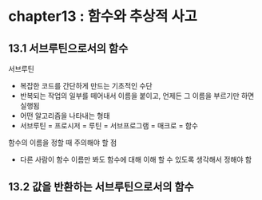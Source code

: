 # chapter13 : 함수와 추상적 사고
## 13.1 서브루틴으로서의 함수

서브루틴
* 복잡한 코드를 간단하게 만드는 기초적인 수단
* 반복되는 작업의 일부를 떼어내서 이름을 붙이고, 언제든 그 이름을 부르기만 하면 실행됨
* 어떤 알고리즘을 나타내는 형태
* 서브루틴 = 프로시저 = 루틴 = 서브프로그램 = 매크로 = 함수

함수의 이름을 정할 때 주의해야 할 점
* 다른 사람이 함수 이름만 봐도 함수에 대해 이해 할 수 있도록 생각해서 정해야 함

## 13.2 값을 반환하는 서브루틴으로서의 함수

